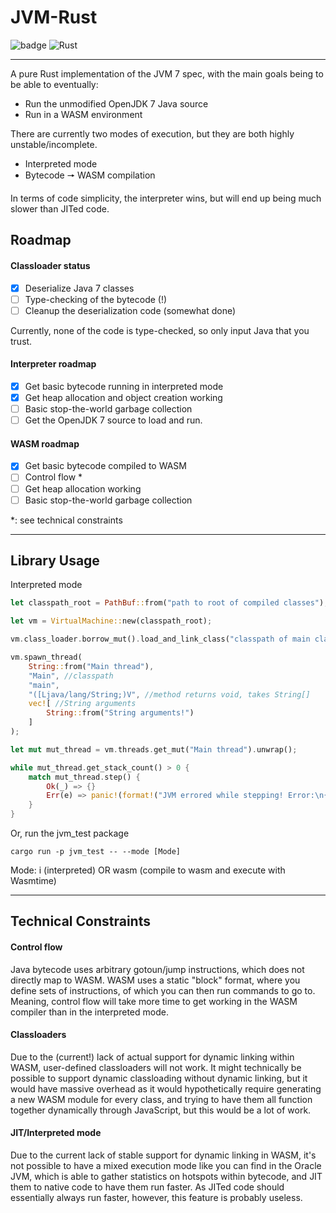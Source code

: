 # JVM-Rust

![badge](https://img.shields.io/badge/version-0.1.0-f39f37) ![Rust](https://github.com/Birbe/jvm/workflows/Rust/badge.svg)

___

A pure Rust implementation of the JVM 7 spec, with the main goals being to be able to eventually:

- Run the unmodified OpenJDK 7 Java source
- Run in a WASM environment

There are currently two modes of execution, but they are both highly unstable/incomplete.

- Interpreted mode
- Bytecode 🠖 WASM compilation

In terms of code simplicity, the interpreter wins, but will end up being much slower
than JITed code.

## Roadmap

#### Classloader status

- [x] Deserialize Java 7 classes
- [ ] Type-checking of the bytecode (!)
- [ ] Cleanup the deserialization code (somewhat done)

Currently, none of the code is type-checked, so only input Java that you trust.

#### Interpreter roadmap

- [x] Get basic bytecode running in interpreted mode
- [x] Get heap allocation and object creation working
- [ ] Basic stop-the-world garbage collection
- [ ] Get the OpenJDK 7 source to load and run.
  
#### WASM roadmap

- [x] Get basic bytecode compiled to WASM
- [ ] Control flow *
- [ ] Get heap allocation working
- [ ] Basic stop-the-world garbage collection

*: see technical constraints

---

## Library Usage

Interpreted mode

```Rust
let classpath_root = PathBuf::from("path to root of compiled classes");

let vm = VirtualMachine::new(classpath_root);

vm.class_loader.borrow_mut().load_and_link_class("classpath of main class");

vm.spawn_thread(
    String::from("Main thread"), 
    "Main", //classpath
    "main", 
    "([Ljava/lang/String;)V", //method returns void, takes String[]
    vec![ //String arguments
        String::from("String arguments!")
    ]
);

let mut mut_thread = vm.threads.get_mut("Main thread").unwrap();

while mut_thread.get_stack_count() > 0 {
    match mut_thread.step() {
        Ok(_) => {}
        Err(e) => panic!(format!("JVM errored while stepping! Error:\n{:?}", e))
    }
}
```

Or, run the jvm_test package

```
cargo run -p jvm_test -- --mode [Mode]
```

Mode: i (interpreted) OR wasm (compile to wasm and execute with Wasmtime)

---

## Technical Constraints

#### Control flow

Java bytecode uses arbitrary gotoun/jump instructions, which does not directly
map to WASM. WASM uses a static "block" format, where you define sets of instructions,
of which you can then run commands to go to. Meaning, control flow will take
more time to get working in the WASM compiler than in the interpreted mode.

#### Classloaders

Due to the (current!) lack of actual support for dynamic linking within WASM,
user-defined classloaders will not work. It might technically be possible
to support dynamic classloading without dynamic linking, but it would have massive
overhead as it would hypothetically require generating a new WASM
module for every class, and trying to have them all function together dynamically
through JavaScript, but this would be a lot of work.

#### JIT/Interpreted mode

Due to the current lack of stable support for dynamic linking in WASM,
it's not possible to have a mixed execution mode like you can find in the Oracle JVM,
which is able to gather statistics on hotspots within bytecode, and JIT them to native code
to have them run faster. As JITed code should essentially always run faster, however, this feature is probably useless.